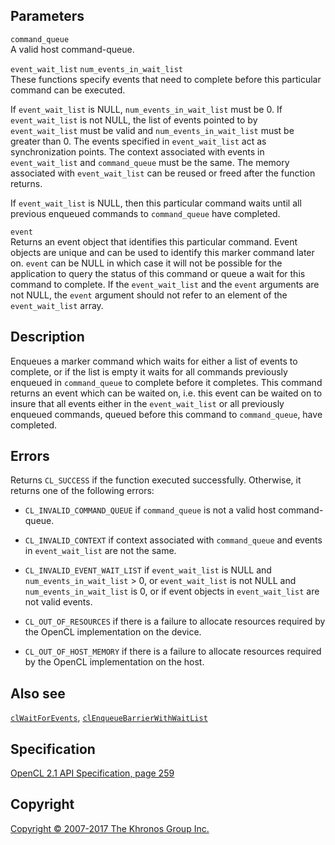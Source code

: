 Parameters
----------

`command_queue`  
A valid host command-queue.

`event_wait_list` `num_events_in_wait_list`  
These functions specify events that need to complete before this
particular command can be executed.

If `event_wait_list` is NULL, `num_events_in_wait_list` must be 0. If
`event_wait_list` is not NULL, the list of events pointed to by
`event_wait_list` must be valid and `num_events_in_wait_list` must be
greater than 0. The events specified in `event_wait_list` act as
synchronization points. The context associated with events in
`event_wait_list` and `command_queue` must be the same. The memory
associated with `event_wait_list` can be reused or freed after the
function returns.

If `event_wait_list` is NULL, then this particular command waits until
all previous enqueued commands to `command_queue` have completed.

`event`  
Returns an event object that identifies this particular command. Event
objects are unique and can be used to identify this marker command later
on. `event` can be NULL in which case it will not be possible for the
application to query the status of this command or queue a wait for this
command to complete. If the `event_wait_list` and the `event` arguments
are not NULL, the `event` argument should not refer to an element of the
`event_wait_list` array.

Description
-----------

Enqueues a marker command which waits for either a list of events to
complete, or if the list is empty it waits for all commands previously
enqueued in `command_queue` to complete before it completes. This
command returns an event which can be waited on, i.e. this event can be
waited on to insure that all events either in the `event_wait_list` or
all previously enqueued commands, queued before this command to
`command_queue`, have completed.

Errors
------

Returns `CL_SUCCESS` if the function executed successfully. Otherwise,
it returns one of the following errors:

-   `CL_INVALID_COMMAND_QUEUE` if `command_queue` is not a valid host
    command-queue.

-   `CL_INVALID_CONTEXT` if context associated with `command_queue` and
    events in `event_wait_list` are not the same.

-   `CL_INVALID_EVENT_WAIT_LIST` if `event_wait_list` is NULL and
    `num_events_in_wait_list` &gt; 0, or `event_wait_list` is not NULL
    and `num_events_in_wait_list` is 0, or if event objects in
    `event_wait_list` are not valid events.

-   `CL_OUT_OF_RESOURCES` if there is a failure to allocate resources
    required by the OpenCL implementation on the device.

-   `CL_OUT_OF_HOST_MEMORY` if there is a failure to allocate resources
    required by the OpenCL implementation on the host.

Also see
--------

[`clWaitForEvents`](clWaitForEvents.html),
[`clEnqueueBarrierWithWaitList`](clEnqueueBarrierWithWaitList.html)

Specification
-------------

[OpenCL 2.1 API Specification, page
259](https://www.khronos.org/registry/cl/specs/opencl-2.1.pdf#page=259)

Copyright
---------

[Copyright © 2007-2017 The Khronos Group Inc.](copyright.html)

